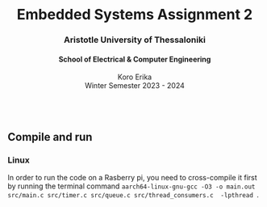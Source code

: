 <div id="top"></div>

<br />
<div align="center">
  <h1 align="center">Embedded Systems Assignment 2</h1>
  <h3 align="center">Aristotle University of Thessaloniki</h3>
  <h4 align="center">School of Electrical & Computer Engineering</h4>
  <p align="center">
    Koro Erika
    <br />
    Winter Semester 2023 - 2024
    <br />
    <br />
    <br />
    <br />
  </p>
</div>

## Compile and run

### Linux
In order to run the code on a Rasberry pi, you need to cross-compile it first by running the terminal command `aarch64-linux-gnu-gcc -O3 -o main.out src/main.c src/timer.c src/queue.c src/thread_consumers.c  -lpthread `. 
<br/>

